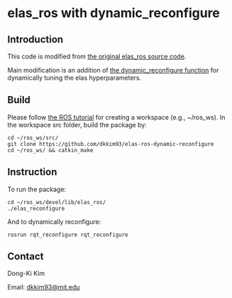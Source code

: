 # elas_ros with dynamic_reconfigure

## Introduction
This code is modified from [the original elas_ros source code]( https://github.com/jeffdelmerico/cyphy-elas-ros).

Main modification is an addition of [the dynamic_reconfigure function](http://wiki.ros.org/dynamic_reconfigure) for dynamically tuning the elas hyperparameters. 

## Build
Please follow [the ROS tutorial](http://wiki.ros.org/catkin/Tutorials/create_a_workspace) for creating a workspace (e.g., ~/ros_ws).
In the workspace src folder, build the package by:

```
cd ~/ros_ws/src/
git clone https://github.com/dkkim93/elas-ros-dynamic-reconfigure
cd ~/ros_ws/ && catkin_make
```

## Instruction
To run the package:

```
cd ~/ros_ws/devel/lib/elas_ros/
./elas_reconfigure
```

And to dynamically reconfigure:

```
rosrun rqt_reconfigure rqt_reconfigure
```

## Contact
Dong-Ki Kim

Email: dkkim93@mit.edu
